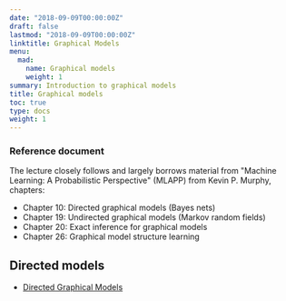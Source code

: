 ```yaml
---
date: "2018-09-09T00:00:00Z"
draft: false
lastmod: "2018-09-09T00:00:00Z"
linktitle: Graphical Models
menu:
  mad:
    name: Graphical models
    weight: 1
summary: Introduction to graphical models
title: Graphical models
toc: true
type: docs
weight: 1
---
```


### Reference document

The lecture closely follows and largely borrows material from 
"Machine Learning: A Probabilistic Perspective" (MLAPP) from
Kevin P. Murphy, chapters:

  - Chapter 10: Directed graphical models (Bayes nets)
  - Chapter 19:  Undirected graphical models (Markov random fields)
  - Chapter 20:  Exact inference for graphical models
  - Chapter 26: Graphical model structure learning
  
## Directed models

  - [Directed Graphical Models](directed_graphical_models.pdf)
